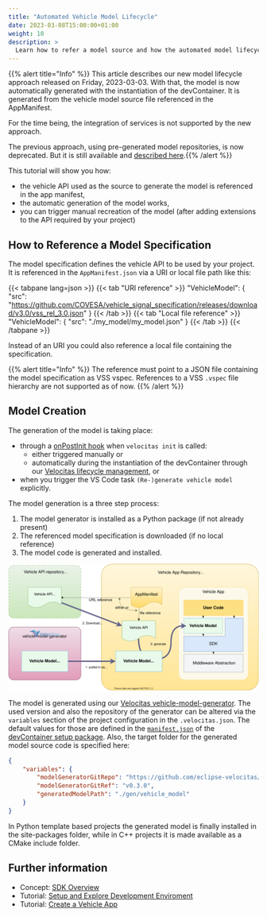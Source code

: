 ```yaml
---
title: "Automated Vehicle Model Lifecycle"
date: 2023-03-08T15:00:00+01:00
weight: 10
description: >
  Learn how to refer a model source and how the automated model lifecycle is working.
---
```


{{% alert title="Info" %}} This article describes our new model lifecycle approach released on Friday, 2023-03-03. With that, the model is now automatically generated with the instantiation of the devContainer. It is generated from the vehicle model source file referenced in the AppManifest.

For the time being, the integration of services is not supported by the new approach.

The previous approach, using pre-generated model repositories, is now deprecated. But it is still available and [described here](../manual_model_creation).{{% /alert %}}

This tutorial will show you how:

- the vehicle API used as the source to generate the model is referenced in the app manifest,
- the automatic generation of the model works,
- you can trigger manual recreation of the model (after adding extensions to the API required by your project)

## How to Reference a Model Specification

The model specification defines the vehicle API to be used by your project. It is referenced in the `AppManifest.json` via a URI or local file path like this:

{{< tabpane lang=json >}}
{{< tab "URI reference" >}}
"VehicleModel": {
    "src": "https://github.com/COVESA/vehicle_signal_specification/releases/download/v3.0/vss_rel_3.0.json"
}
{{< /tab >}}
{{< tab "Local file reference" >}}
"VehicleModel": {
    "src": "./my_model/my_model.json"
}
{{< /tab >}}
{{< /tabpane >}}

Instead of an URI you could also reference a local file containing the specification.

{{% alert title="Info" %}} The reference must point to a JSON file containing the model specification as VSS vspec. References to a VSS `.vspec` file hierarchy are not supported as of now.
{{% /alert %}}

## Model Creation

The generation of the model is taking place:

- through a [onPostInit hook](/docs/concepts/lifecycle_management/packages/usage/#installation) when `velocitas init` is called:
  - either triggered manually or
  - automatically during the instantiation of the devContainer through our [Velocitas lifecycle management](/docs/concepts/lifecycle_management), or
- when you trigger the VS Code task `(Re-)generate vehicle model` explicitly.

The model generation is a three step process:

1. The model generator is installed as a Python package (if not already present)
2. The referenced model specification is downloaded (if no local reference)
3. The model code is generated and installed.

![Model lifecycle overview](./model_lifecycle.drawio.svg)

The model is generated using our [Velocitas vehicle-model-generator](https://github.com/eclipse-velocitas/vehicle-model-generator).
The used version and also the repository of the generator can be altered via the `variables` section of the project configuration in the `.velocitas.json`.
The default values for those are defined in the [`manifest.json`](https://github.com/eclipse-velocitas/devenv-devcontainer-setup/blob/main/manifest.json) of the [devContainer setup package](https://github.com/eclipse-velocitas/devenv-devcontainer-setup).
Also, the target folder for the generated model source code is specified here:

```json
{
    "variables": {
        "modelGeneratorGitRepo": "https://github.com/eclipse-velocitas/vehicle-model-generator.git",
        "modelGeneratorGitRef": "v0.3.0",
        "generatedModelPath": "./gen/vehicle_model"
    }
}
```

In Python template based projects the generated model is finally installed in the site-packages folder, while in C++ projects it is made available as a CMake include folder.
  
## Further information

- Concept: [SDK Overview](/docs/concepts/vehicle_app_sdk_overview.md)
- Tutorial: [Setup and Explore Development Enviroment](/docs/tutorials/quickstart)
- Tutorial: [Create a Vehicle App](/docs/tutorials/vehicle-app-development)
